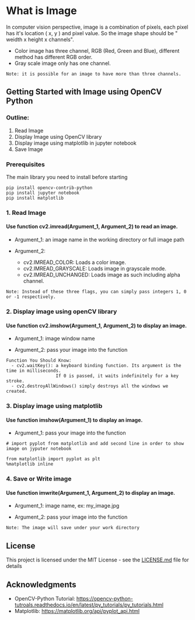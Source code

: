 # What is Image

In computer vision perspective, image is a combination of pixels, each pixel has it's location ( x, y ) and pixel value. So the image shape should be " weidth x height x channels".
- Color image has three channel, RGB (Red, Green and Blue), different method has different RGB order.
- Gray scale image only has one channel.
```
Note: it is possible for an image to have more than three channels.
```
## Getting Started with Image using OpenCV Python

### Outline:
1. Read Image
2. Display Image using OpenCV library
3. Display image using matplotlib in jupyter notebook
4. Save Image

### Prerequisites

The main library you need to install before starting

```
pip install opencv-contrib-python
pip install jupyter notebook
pip install matplotlib
```

### 1. Read Image

#### Use function cv2.imread(Argument_1, Argument_2) to read an image. 

- Argument_1: an image name in the working directory or full image path           

- Argument_2:
  - cv2.IMREAD_COLOR:      Loads a color image.
  - cv2.IMREAD_GRAYSCALE:  Loads image in grayscale mode. 
  - cv2.IMREAD_UNCHANGED:  Loads image as such including alpha channel.
```
Note: Instead of these three flags, you can simply pass integers 1, 0 or -1 respectively.
```

### 2. Display image using openCV library

#### Use function cv2.imshow(Argument_1, Argument_2) to display an image.

- Argument_1: image window name

- Argument_2: pass your image into the function
```
Function You Should Know: 
  - cv2.waitKey(): a keyboard binding function. Its argument is the time in milliseconds. 
                   If 0 is passed, it waits indefinitely for a key stroke.
  - cv2.destroyAllWindows() simply destroys all the windows we created.
```

### 3. Display image using matplotlib

#### Use function imshow(Argument_1) to display an image.
- Argument_1: pass your image into the function

```
# import pyplot from matplotlib and add second line in order to show image on jyputer notebook

from matplotlib import pyplot as plt
%matplotlib inline 
```

### 4. Save or Write image

#### Use function imwrite(Argument_1, Argument_2) to display an image.

- Argument_1: image name, ex: my_image.jpg

- Argument_2: pass your image into the function
```
Note: The image will save under your work directory
```
## License

This project is licensed under the MIT License - see the [LICENSE.md](LICENSE.md) file for details

## Acknowledgments

* OpenCV-Python Tutorial: https://opencv-python-tutroals.readthedocs.io/en/latest/py_tutorials/py_tutorials.html
* Matplotlib: https://matplotlib.org/api/pyplot_api.html

